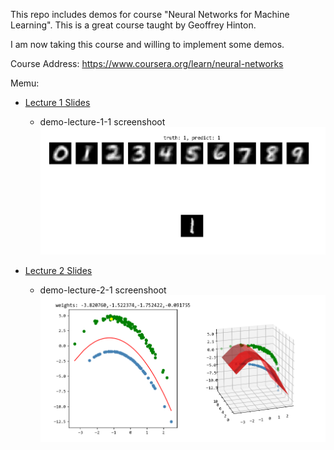 
This repo includes demos for course "Neural Networks for Machine Learning". This is a great course taught by Geoffrey Hinton.

I am now taking this course and willing to implement some demos.

Course Address:
https://www.coursera.org/learn/neural-networks

Memu:

* [Lecture 1 Slides][slide_1]

	* demo-lecture-1-1 screenshoot
		![demo 1-1](/images/demo-lecture-1-1.png)

* [Lecture 2 Slides][slide_2]

	* demo-lecture-2-1 screenshoot
		![demo 2-1](/images/demo-lecture-2-1.png)

[slide_1]:https://d18ky98rnyall9.cloudfront.net/_4bd9216688e0605b8e05f5533577b3b8_lec1.pdf?Expires=1505952000&Signature=bYLWo7ovq6M3OQU7oj84pqQRZah8SwsgQsS9CcJmzgqjpDwWzHXUhe88j~Fa8mXJeUcv6cq7W1qdd6PxBjHI5eg1OvkOh-JttvzTHhpMkgF8vvmxNRluwXQSaEAdsuVh25PWjoyeN-dfavl4LWQgKqBe0Nfp7Dclz0Xych~qFKM_&Key-Pair-Id=APKAJLTNE6QMUY6HBC5A
[slide_2]:https://d18ky98rnyall9.cloudfront.net/_4bd9216688e0605b8e05f5533577b3b8_lec2.pdf?Expires=1506038400&Signature=KMFPialCbXjSESDKJCXW654aMZdhgr0GQFc-lWQGRZ4Dv0rX84jT4rzq5pf8A667CKKvUKSNWQIi2Pso8C9915z0iVWY515R91BIpJBDoLVGjb-QjXS65XQb-vSwIKQCrV6-TgrTBCDF0XAJC7mIh1bmEoJWy1B9M1MOIms~K~Q_&Key-Pair-Id=APKAJLTNE6QMUY6HBC5A

